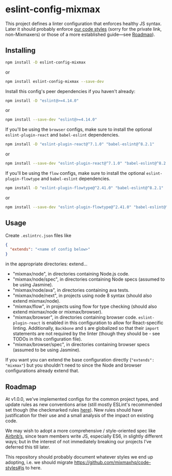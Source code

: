 # eslint-config-mixmax

This project defines a linter configuration that enforces healthy JS syntax.
Later it should probably enforce [our code styles](https://github.com/mixmaxhq/code-styles#js)
(sorry for the private link, non-Mixmaxers) or those of a more established guide&mdash;see [Roadmap](#roadmap)).

## Installing

```sh
npm install -D eslint-config-mixmax
```
or
```sh
npm install eslint-config-mixmax --save-dev
```

Install this config's peer dependencies if you haven't already:
```sh
npm install -D "eslint@>=4.14.0"
```
or
```sh
npm install --save-dev "eslint@>=4.14.0"
```

If you'll be using the `browser` configs, make sure to install the optional `eslint-plugin-react` and `babel-eslint` dependencies.
```sh
npm install -D "eslint-plugin-react@^7.1.0" "babel-eslint@^8.2.1"
```
or
```sh
npm install --save-dev "eslint-plugin-react@^7.1.0" "babel-eslint@^8.2.1"
```

If you'll be using the `flow` configs, make sure to install the optional `eslint-plugin-flowtype` and `babel-eslint` dependencies.
```sh
npm install -D "eslint-plugin-flowtype@^2.41.0" "babel-eslint@^8.2.1"
```
or
```sh
npm install --save-dev "eslint-plugin-flowtype@^2.41.0" "babel-eslint@^8.2.1"
```

## Usage

Create `.eslintrc.json` files like

```json
{
  "extends": "<name of config below>"
}
```

in the appropriate directories: extend…

* "mixmax/node", in directories containing Node.js code.
* "mixmax/node/spec", in directories containing Node specs (assumed to be using Jasmine).
* "mixmax/node/ava", in directories containing ava tests.
* "mixmax/node/next", in projects using node 8 syntax (should also extend mixmax/node).
* "mixmax/flow", in projects using flow for type checking (should also extend mixmax/node or mixmax/browser).
* "mixmax/browser", in directories containing browser code. `eslint-plugin-react` is enabled in this configuration to allow for React-specific linting. Additionally, `Backbone`  and `$` are globalized so that their `import` statements are not required by the linter (though they should be - see TODOs in this configuration file).
* "mixmax/browser/spec", in directories containing browser specs (assumed to be using Jasmine).

If you want you can extend the base configuration directly (`"extends": "mixmax"`) but you shouldn't
need to since the Node and browser configurations already extend that.

## Roadmap

At v1.0.0, we've implemented configs for the common project types, and update rules as new conventions arise (still mostly ESLint's recommended set though (the checkmarked rules [here](http://eslint.org/docs/rules)). New rules should have justification for their use and a small analysis of the impact on existing code.

We may wish to adopt a more comprehensive / style-oriented spec like [Airbnb’s](https://github.com/airbnb/javascript),
since team members write JS, especially ES6, in slightly different ways; but in the interest of not
immediately breaking our projects I’ve deferred this till later.

This repository should probably document whatever styles we end up adopting, i.e. we should migrate
https://github.com/mixmaxhq/code-styles#js to here.
